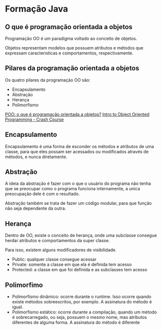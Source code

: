# Formação Java

## O que é programação orientada a objetos

Programação OO é um paradigma voltado ao conceito de objetos. 

Objetos representam modelos que possuem atributos e métodos que expressam caracteristicas e comportamentos, respectivamente.

## Pilares da programação orientada a objetos

Os quatro pilares da programação OO são: 

+ Encapsulamento
+ Abstração
+ Herança
+ Polimorfismo

[POO: o que é programação orientada a objetos?]([https://link](https://www.alura.com.br/artigos/poo-programacao-orientada-a-objetos))
[Intro to Object Oriented Programming - Crash Course
]([https://link](https://www.youtube.com/watch?v=SiBw7os-_zI&t=182s))

## Encapsulamento

Encapsulamento é uma forma de esconder os métodos e atributos de uma classe, para que eles possam ser acessados ou modificados através de métodos, e nunca diretamente. 

## Abstração

A ideia da abstração é fazer com o que o usuário do programa não tenha que se preocupar como o programa funciona internamente, a unica preocupação dele é com o resultado. 

Abstração também se trata de fazer um código modular, para que função não seja dependente da outra.

## Herança

Dentro de OO, existe o conceito de herança, onde uma subclasse consegue herdar atributos e comportamentos da super classe.

Para isso, existem alguns modificadores de visibilidade. 

+ Public: qualquer classe consegue acessar
+ Private: somente a classe em que ela é definida tem acesso
+ Protected: a classe em que foi definida e as subclasses tem acesso

## Polimorfimo

+ Polimorfismo dinâmico: ocorre durante o runtime. Isso ocorre quando existe métodos sobreescritos, por exemplo. A assinatura do método é igual. 
+ Polimorfismo estático: ocorre durante a compilação, quando um método é sobrecarregado, ou seja, possuem o mesmo nome, mas atributos diferentes de alguma forma. A assinatura do método é diferente
